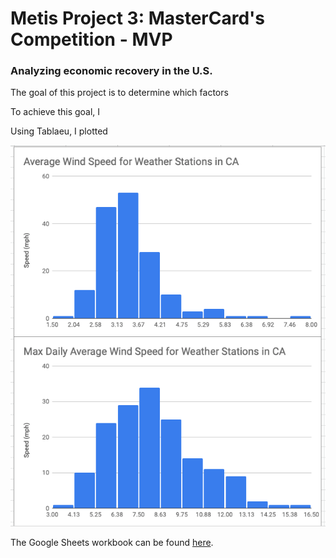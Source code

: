 # Metis Project 3: MasterCard's Competition - MVP 

### Analyzing economic recovery in the U.S.

The goal of this project is to determine which factors 

To achieve this goal, I 

Using Tablaeu, I plotted 

![Alt text](https://raw.githubusercontent.com/MK38993/Metis-Project-3---Weather-Data-EDA/main/avg_max_wind_speed.png "......")


The Google Sheets workbook can be found [here]().

